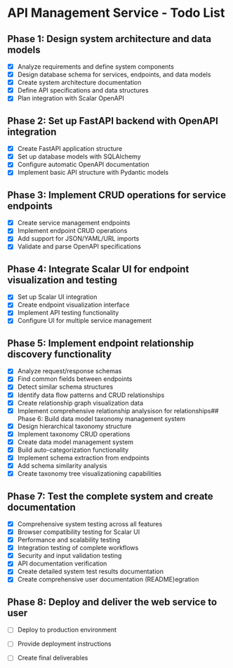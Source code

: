 # API Management Service - Todo List

## Phase 1: Design system architecture and data models
- [x] Analyze requirements and define system components
- [x] Design database schema for services, endpoints, and data models
- [x] Create system architecture documentation
- [x] Define API specifications and data structures
- [x] Plan integration with Scalar OpenAPI

## Phase 2: Set up FastAPI backend with OpenAPI integration
- [x] Create FastAPI application structure
- [x] Set up database models with SQLAlchemy
- [x] Configure automatic OpenAPI documentation
- [x] Implement basic API structure with Pydantic models

## Phase 3: Implement CRUD operations for service endpoints
- [x] Create service management endpoints
- [x] Implement endpoint CRUD operations
- [x] Add support for JSON/YAML/URL imports
- [x] Validate and parse OpenAPI specifications

## Phase 4: Integrate Scalar UI for endpoint visualization and testing
- [x] Set up Scalar UI integration
- [x] Create endpoint visualization interface
- [x] Implement API testing functionality
- [x] Configure UI for multiple service management
## Phase 5: Implement endpoint relationship discovery functionality
- [x] Analyze request/response schemas
- [x] Find common fields between endpoints
- [x] Detect similar schema structures
- [x] Identify data flow patterns and CRUD relationships
- [x] Create relationship graph visualization data
- [x] Implement comprehensive relationship analysison for relationships## Phase 6: Build data model taxonomy management system
- [x] Design hierarchical taxonomy structure
- [x] Implement taxonomy CRUD operations
- [x] Create data model management system
- [x] Build auto-categorization functionality
- [x] Implement schema extraction from endpoints
- [x] Add schema similarity analysis
- [x] Create taxonomy tree visualizationing capabilities
## Phase 7: Test the complete system and create documentation
- [x] Comprehensive system testing across all features
- [x] Browser compatibility testing for Scalar UI
- [x] Performance and scalability testing
- [x] Integration testing of complete workflows
- [x] Security and input validation testing
- [x] API documentation verification
- [x] Create detailed system test results documentation
- [x] Create comprehensive user documentation (README)egration

## Phase 8: Deploy and deliver the web service to user
- [ ] Deploy to production environment
- [ ] Provide deployment instructions
- [ ] Create final deliverables

